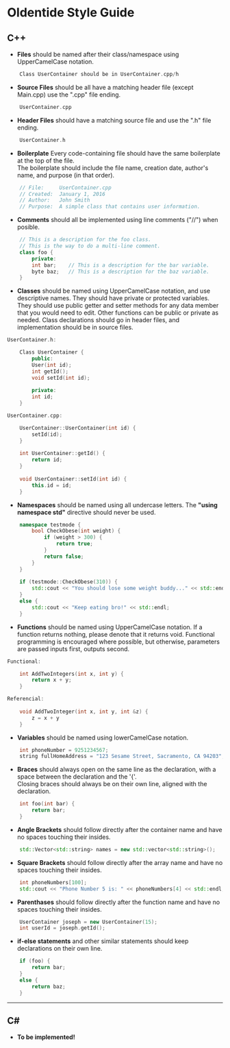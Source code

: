 # Oldentide Style Guide

## C++

* **Files** should be named after their class/namespace using UpperCamelCase notation.
```Cpp
    Class UserContainer should be in UserContainer.cpp/h
```
* **Source Files** should be all have a matching header file (except Main.cpp) use the ".cpp" file ending.
```Cpp
    UserContainer.cpp
```
* **Header Files** should have a matching source file and use the ".h" file ending.
```Cpp
    UserContainer.h
```
* **Boilerplate** Every code-containing file should have the same boilerplate at the top of the file.  
  The boilerplate should include the file name, creation date, author's name, and purpose (in that order).
```Cpp
    // File:     UserContainer.cpp
    // Created:  January 1, 2016
    // Author:   John Smith
    // Purpose:  A simple class that contains user information.
```
* **Comments** should all be implemented using line comments ("//") when posible.
```Cpp
    // This is a description for the foo class.
    // This is the way to do a multi-line comment.
    class foo {
        private:
        int bar;    // This is a description for the bar variable.
        byte baz;   // This is a description for the baz variable.
    }
```
* **Classes** should be named using UpperCamelCase notation, and use descriptive names.
  They should have private or protected variables.
  They should use public getter and setter methods for any data member that you would need to edit.
  Other functions can be public or private as needed.
  Class declarations should go in header files, and implementation should be in source files.
```Cpp
UserContainer.h:

    Class UserContainer {
        public:
        User(int id);
        int getId();
        void setId(int id);
        
        private:
        int id;
    }

UserContainer.cpp:

    UserContainer::UserContainer(int id) {
        setId(id);
    }
    
    int UserContainer::getId() {
        return id;
    }
    
    void UserContainer::setId(int id) {
        this.id = id;
    }
```
* **Namespaces** should be named using all undercase letters.  The **"using namespace std"** directive should never be used.
```Cpp
    namespace testmode {
        bool CheckObese(int weight) {
            if (weight > 300) {
                return true;
            }
            return false;
        }
    }
    
    if (testmode::CheckObese(310)) {
        std::cout << "You should lose some weight buddy..." << std::endl;
    }
    else {
        std::cout << "Keep eating bro!" << std::endl;
    }
```
* **Functions** should be named using UpperCamelCase notation.  If a function returns nothing, please denote that it returns void.
  Functional programming is encouraged where possible, but otherwise, parameters are passed inputs first, outputs second.
```Cpp
Functional:

    int AddTwoIntegers(int x, int y) {
        return x + y;
    }

Referencial:
    
    void AddTwoInteger(int x, int y, int &z) {
        z = x + y
    }
```
* **Variables** should be named using lowerCamelCase notation.
```Cpp
    int phoneNumber = 9251234567;
    string fullHomeAddress = "123 Sesame Street, Sacramento, CA 94203";
```
* **Braces** should always open on the same line as the declaration, with a space between the declaration and the '{'.  
  Closing braces should always be on their own line, aligned with the declaration.
```Cpp
    int foo(int bar) {
        return bar;
    }
```
* **Angle Brackets** should follow directly after the container name and have no spaces touching their insides.
```Cpp
    std::Vector<std::string> names = new std::vector<std::string>();
```
* **Square Brackets** should follow directly after the array name and have no spaces touching their insides.
```Cpp
    int phoneNumbers[100];
    std::cout << "Phone Number 5 is: " << phoneNumbers[4] << std::endl;
```
* **Parenthases** should follow directly after the function name and have no spaces touching their insides.
```Cpp
    UserContainer joseph = new UserContainer(15);
    int userId = joseph.getId();
```
* **if-else statements** and other similar statements should keep declarations on their own line.
```Cpp
    if (foo) {
        return bar;
    }
    else {
        return baz;
    }
```
* **

## C# 

* **To be implemented!**

